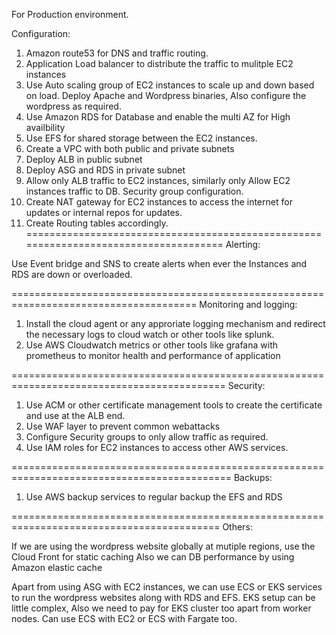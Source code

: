 For Production environment.

Configuration:

1. Amazon route53 for DNS and traffic routing. 
2. Application Load balancer to distribute the traffic to mulitple EC2 instances
3. Use Auto scaling group of EC2 instances to scale up and down based on load. Deploy Apache and Wordpress binaries, Also configure the wordpress as required.
4. Use Amazon RDS for Database and enable the multi AZ for High availbility
5. Use EFS for shared storage between the EC2 instances.
6. Create a VPC with both public and private subnets
7. Deploy ALB in public subnet
8. Deploy ASG and RDS in private subnet
9. Allow only ALB traffic to EC2 instances, similarly only Allow EC2 instances traffic to DB. Security group configuration.
10. Create NAT gateway for EC2 instances to access the internet for updates or internal repos for  updates.
11. Create Routing tables accordingly.
=====================================================================================
Alerting:

Use Event bridge and SNS to create alerts when ever the Instances and RDS are down or overloaded.

======================================================================================
Monitoring and logging:

1. Install the cloud agent or any approriate logging mechanism and redirect the necessary logs to cloud watch or other tools like splunk.
2. Use AWS Cloudwatch metrics or other tools like grafana with prometheus to monitor health and performance of application

===========================================================================================
Security:

1. Use ACM or other certificate management tools to create the certificate and use at the ALB end.
2. Use WAF layer to prevent common webattacks
3. Configure Security groups to only allow traffic as required.
4. Use IAM roles for EC2 instances to access other AWS services.

============================================================================================
Backups:

1. Use AWS backup services to regular backup the EFS and RDS 

==========================================================================================
Others:

If we are using the wordpress website globally at mutiple regions, use the Cloud Front for static caching
Also we can DB performance by using Amazon elastic cache

Apart from using ASG with EC2 instances, we can use ECS or EKS services to run the wordpress websites along with RDS and EFS.
EKS setup can be little complex, Also we need to pay for EKS cluster too apart from worker nodes.
Can use ECS with EC2 or ECS with Fargate too.

